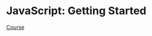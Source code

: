 # JavaScript: Getting Started
[Course](https://app.pluralsight.com/library/courses/javascript-getting-started)